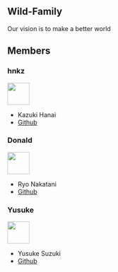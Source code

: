 ## Wild-Family
Our vision is to make a better world

## Members
### hnkz
<img src="https://avatars3.githubusercontent.com/u/21235948?s=460&u=077cb5022f5bda90f93c788debff6d7bd372f552&v=4" width="50">

- Kazuki Hanai
- [Github](https://github.com/hnkz)

### Donald
<img src="https://avatars2.githubusercontent.com/u/17107119?s=460&u=124f03a36294ea4aa9923fa7899aa8e47720bbaa&v=4" width="50">

- Ryo Nakatani
- [Github](https://github.com/R-NK)

### Yusuke
<img src="https://avatars3.githubusercontent.com/u/25976677?s=460&u=317406e145252601cafe5a5059138f3ee086924c&v=4" width="50">

- Yusuke Suzuki
- [Github](https://github.com/YusukeSuzuki1213)
